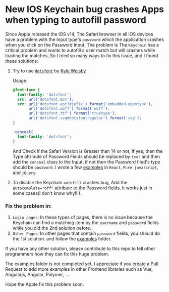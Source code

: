 # New IOS Keychain bug crashes Apps when typing to autofill password

Since Apple released the IOS v14, The Safari browser in all IOS devices have a problem with the Input type's `password` which the application crashes when you click on the Password Input.
The problem is The `Keychain` has a critical problem and wants to autofill a user match but will crashes while loading the matches, So I tried so many ways to fix this issue, and I found these solutions:
1. Try to use [`dotsfont`](https://github.com/kylewelsby/dotsfont) by [Kyle Welsby](https://github.com/kylewelsby)
    
    Usage:
    ```css
    @font-face {
      font-family: 'dotsfont';
      src: url('dotsfont.eot');
      src: url('dotsfont.eot?#iefix') format('embedded-opentype'),
           url('dotsfont.woff') format('woff'),
           url('dotsfont.ttf') format('truetype'),
           url('dotsfont.svg#dotsfontregular') format('svg');
    }
    
    .conceal{
      font-family: 'dotsfont';
    }
    ```
    And Check if the Safari Version is Greater than 14 or not, If yes, then the Type attribute of Password Fields should be replaced by `text` and then add the `conceal` class to the Input, if not then the Password filed's type should be `password`. I wrote a few [examples](https://github.com/ali-master/ios-password-field-crashes/tree/master/examples) in `React`, `Pure javascript`, and `jQuery`. 
2. To disable the Keychain `autofill` crashes bug, Add the `autocomplete="off"` attribute to the Password fields. It works just in some cases(I don't know why!!!). 

### Fix the problem in:
1. `Login pages`: In these types of pages, there is no issue because the Keychain can find a matching item by the `username` and `password` fields while you did the 2nd solution before.
2. `Other Pages`: In other pages that contain `password` fields, you should do the 1st solution. and follow the [examples](https://github.com/ali-master/ios-password-field-crashes/tree/master/examples) folder.


If you have any other solution, please contribute to this repo to tell other programmers how they can fix this huge problem.

The examples folder is not completed yet, I appreciate if you create a Pull Request to add more examples in other Frontend libraries such as Vue, Angularjs, Angular, Polymer, ...

Hope the Apple fix this problem soon.
